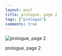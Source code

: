 ```yaml
---
layout: post
title: prologue, page 2
tags: ["prologue"]
comments: true
---
```


![prologue, page 2](http://danaamundsen.site44.com/ladyknight/pro/pro-pg2.png)

prologue, page 2

